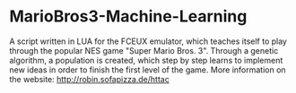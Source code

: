# MarioBros3-Machine-Learning

A script written in LUA for the FCEUX emulator, which teaches itself to play through the popular NES game "Super Mario Bros. 3". Through a genetic algorithm, a population is created, which step by step learns to implement new ideas in order to finish the first level of the game. More information on the website: http://robin.sofapizza.de/httac
